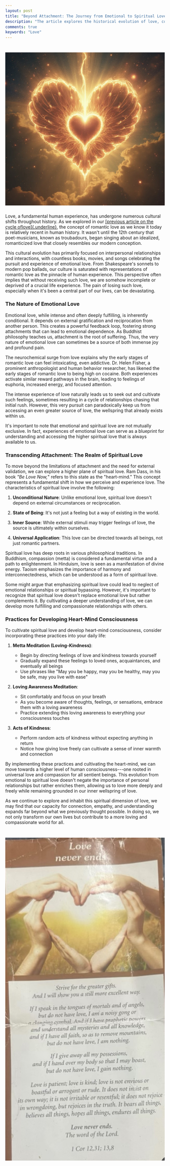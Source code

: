 ```yaml
---
layout: post
title: "Beyond Attachment: The Journey from Emotional to Spiritual Love"
description: "The article explores the historical evolution of love, contrasting the conditional nature of emotional love with the unconditional and universal nature of spiritual love. It provides practical guidance on cultivating spiritual love through meditation and acts of kindness."
comments: true
keywords: "Love"
---
```


# <img src="/assets/images/spiritual_love/love_header.jpg"/>

Love, a fundamental human experience, has undergone numerous cultural shifts throughout history. As we explored in our [[previous article on the cycle oflove]{.underline}](https://www.andreilyskov.com/2024/cycle-of-love/), the concept of romantic love as we know it today is relatively recent in human history. It wasn't until the 12th century that poet-musicians, known as troubadours, began singing about an idealized, romanticized love that closely resembles our modern conception.

This cultural evolution has primarily focused on interpersonal relationships and interactions, with countless books, movies, and songs celebrating the pursuit and experience of emotional love. From Shakespeare's sonnets to modern pop ballads, our culture is saturated with representations of romantic love as the pinnacle of human experience. This perspective often implies that without receiving such love, we are somehow incomplete or deprived of a crucial life experience. The pain of losing such love, especially when it's been a central part of our lives, can be devastating.

### The Nature of Emotional Love

Emotional love, while intense and often deeply fulfilling, is inherently conditional. It depends on external gratification and reciprocation from another person. This creates a powerful feedback loop, fostering strong attachments that can lead to emotional dependence. As Buddhist philosophy teaches us, attachment is the root of suffering. Thus, the very nature of emotional love can sometimes be a source of both immense joy and profound pain.

The neurochemical surge from love explains why the early stages of romantic love can feel intoxicating, even addictive. Dr. Helen Fisher, a prominent anthropologist and human behavior researcher, has likened the early stages of romantic love to being high on cocaine. Both experiences activate similar reward pathways in the brain, leading to feelings of euphoria, increased energy, and focused attention.

The intense experience of love naturally leads us to seek out and cultivate such feelings, sometimes resulting in a cycle of relationships chasing that initial rush. However, this very pursuit can paradoxically keep us from accessing an even greater source of love, the wellspring that already exists within us.

It's important to note that emotional and spiritual love are not mutually exclusive. In fact, experiences of emotional love can serve as a blueprint for understanding and accessing the higher spiritual love that is always available to us.

### Transcending Attachment: The Realm of Spiritual Love

To move beyond the limitations of attachment and the need for external validation, we can explore a higher plane of spiritual love. Ram Dass, in his book *"Be Love Now,*" refers to this state as the "heart-mind." This concept represents a fundamental shift in how we perceive and experience love. The characteristics of spiritual love involve the following:

1.  **Unconditional Nature**: Unlike emotional love, spiritual love doesn't depend on external circumstances or reciprocation.

2.  **State of Being**: It's not just a feeling but a way of existing in the world.

3.  **Inner Source**: While external stimuli may trigger feelings of love, the source is ultimately within ourselves.

4.  **Universal Application**: This love can be directed towards all beings, not just romantic partners.

Spiritual love has deep roots in various philosophical traditions. In Buddhism, compassion (metta) is considered a fundamental virtue and a path to enlightenment. In Hinduism, love is seen as a manifestation of divine energy. Taoism emphasizes the importance of harmony and interconnectedness, which can be understood as a form of spiritual love.

Some might argue that emphasizing spiritual love could lead to neglect of emotional relationships or spiritual bypassing. However, it's important to recognize that spiritual love doesn't replace emotional love but rather complements it. By cultivating a deeper understanding of love, we can develop more fulfilling and compassionate relationships with others.

### Practices for Developing Heart-Mind Consciousness

To cultivate spiritual love and develop heart-mind consciousness, consider incorporating these practices into your daily life:

1.  **Metta Meditation (Loving-Kindness)**:
    -   Begin by directing feelings of love and kindness towards yourself
    -   Gradually expand these feelings to loved ones, acquaintances, and eventually all beings
    -   Use phrases like "May you be happy, may you be healthy, may you be safe, may you live with ease"

2.  **Loving Awareness Meditation**:
    -   Sit comfortably and focus on your breath
    -   As you become aware of thoughts, feelings, or sensations, embrace them with a loving awareness
    -   Practice extending this loving awareness to everything your consciousness touches

3.  **Acts of Kindness**:
    -   Perform random acts of kindness without expecting anything in return
    -   Notice how giving love freely can cultivate a sense of inner warmth and connection

By implementing these practices and cultivating the heart-mind, we can move towards a higher level of human consciousness---one rooted in universal love and compassion for all sentient beings. This evolution from emotional to spiritual love doesn't negate the importance of personal relationships but rather enriches them, allowing us to love more deeply and freely while remaining grounded in our inner wellspring of love.

As we continue to explore and inhabit this spiritual dimension of love, we may find that our capacity for connection, empathy, and understanding expands far beyond what we previously thought possible. In doing so, we not only transform our own lives but contribute to a more loving and compassionate world for all.

# <img src="/assets/images/spiritual_love/love_never_ends.jpg"/>
